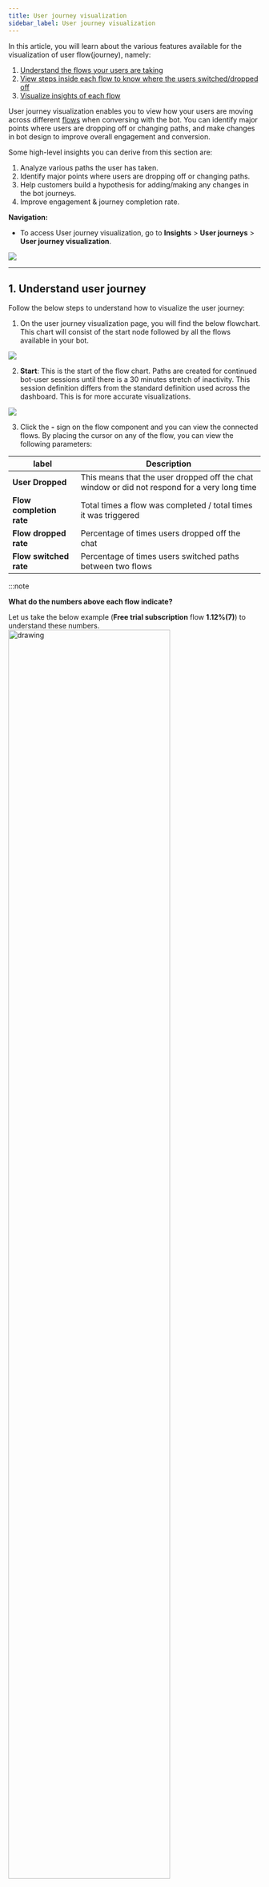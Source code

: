 ```yaml
---
title: User journey visualization
sidebar_label: User journey visualization
---
```


In this article, you will learn about the various features available for the visualization of user flow(journey), namely: 
1. [Understand the flows your users are taking](#1)
2. [View steps inside each flow to know where the users switched/dropped off](#2)
3. [Visualize insights of each flow](#3)


User journey visualization enables you to view how your users are moving across different [flows](https://docs.yellow.ai/docs/platform_concepts/studio/build/Flows/journeys) when conversing with the bot. You can identify major points where users are dropping off or changing paths, and make changes in bot design to improve overall engagement and conversion.


Some high-level insights you can derive from this section are:

1. Analyze various paths the user has taken.
2. Identify major points where users are dropping off or changing paths.
3. Help customers build a hypothesis for adding/making any changes in the bot journeys.
4. Improve engagement & journey completion rate.

**Navigation:**

- To access User journey visualization, go to **Insights** > **User journeys** > **User journey visualization**.

![](https://i.imgur.com/GPQooDP.png)


----------

## <a name="1"></a> 1. Understand user journey

Follow the below steps to understand how to visualize the user journey: 


1. On the user journey visualization page, you will find the below flowchart. This chart will consist of the start node followed by all the flows available in your bot. 

![](https://i.imgur.com/jLqm2y7.png)

2. **Start**: This is the start of the flow chart. Paths are created for continued bot-user sessions until there is a 30 minutes stretch of inactivity. This session definition differs from the standard definition used across the dashboard. This is for more accurate visualizations. 

![](https://i.imgur.com/m1UlUv4.png)

3. Click the **-** sign on the flow component and you can view the connected flows. By placing the cursor on any of the flow, you can view the following parameters: 



| label       | Description                                                                                  |
| ------------ | -------------------------------------------------------------------------------------------- |
| **User Dropped** | This means that the user dropped off the chat window or did not respond for a very long time |
|**Flow completion rate**|Total times a flow was completed / total times it was triggered|
|**Flow dropped rate**|Percentage of times users dropped off the chat|
|**Flow switched rate** |Percentage of times users switched paths between two flows|

:::note

**What do the numbers above each flow indicate?**

Let us take the below example (**Free trial subscription** flow **1.12%(7)**) to understand these numbers. 
<img src="https://i.imgur.com/ZXkkCi5.png" alt="drawing" width="80%"/>


This means, out of 100% of the sessions which got triggered on the chat, 1.12 % (~ 7) times people went to the Free trial subscription flow directly after starting the session.
* This does not mean 7 users went through this flow. 
* This also does not mean that only 7 times the  Free trial subscription flow was triggered. 
* The flow was triggered 7 times directly after starting the session. This does not include the numbers for cases where this flow was triggered at a later stage.
:::

### <a name="2"></a> 1.1 View steps inside the flow


This modal helps you visualize how users have moved from one step to another inside a flow, and where they have dropped off, switched, or completed their flow. The option **View steps** can be accessed below each flow when that respective flow is open. 

<img src="https://i.imgur.com/0yv7SxV.png" alt="drawing" width="80%"/>

This chart indicates the path taken after entering this flow, following can be monitored by the components within:

1. **Flow switched**: This means the user switched from flow A to flow B.
2. **Flow completed**: This denotes the completion of the flow. It might take longer for certain users to complete the flow based on the steps in the flow and their responses to it.
3. **User dropped**: This means the user got dropped off the chat window or did not respond for a very long time.

![](https://i.imgur.com/QFfzzEQ.png)

------

## <a name="3"></a> 2. Visualization insights

Widget with actionable insights around good/poor performing flows, and steps with maximum drop-offs, switches, and agent transfers. 
- This is to automate the analysis of Journey Visualisation and help you identify areas of concern quickly, to improve bot performance. 
- You can further analyze the flows/steps highlighted and visit Builder to make necessary bot design changes. You can also check week-on-week improvement numbers to understand the impact of the changes made. 
- The analysis of user journey visualization has been automated to provide direct actionable insights, available on the right side of the section.

![](https://i.imgur.com/Cj46e5s.png)

1. View insights of the following by selecting a value:
    * **Poor performing flows**
    * **Good performing flows**
    * **Steps with maximum drop off’s**
    * **Steps with maximum journey switches**
    * **Steps with maximum agent transfers**


2. The related steps and flows along with their relevant data points would be listed out 
    1. Take an example of **Steps with maximum drop offs**. The step names along with their related flow names are listed for which the drop-off rate is high.
    <img src="https://i.imgur.com/N9o97iU.png" alt="drawing" width="80%"/>
    2. Select any of the flow names. For example - Quick replies.
    <img src="https://i.imgur.com/UKXjx9H.png" alt="drawing" width="80%"/>
    3. You will reach the steps inside the floor model where you can see how the users have traversed within that particular flow.
    4. The step with the highest drop rate is highlighted for quick and easy reference.
    <img src="https://i.imgur.com/x3z01fI.png" alt="drawing" width="100%"/>
    5.  Click **Show steps** on top right to get redirected to **Studio** > **Builder** to make necessary changes in the flow design.
    <img src="https://i.imgur.com/lHb8Ko9.png" alt="drawing" width="80%"/>



:::note

Important pointers about the visualization section: 

- This can be viewed for all channels or the active channels on your bot. 

![](https://i.imgur.com/jE0qcDE.png)

- This can be viewed for a specific range of dates. 

![](https://i.imgur.com/tpjMXBl.png)

- The data is distributed on a ***session level***.
- Individual user paths cannot be visualized here.
- All the numbers mentioned inside the black boxes denote the number of ***user hits and not the unique users***.
- journeyVizOther(~3.12%) is the number of hits where paths did not follow any pattern.


![](https://i.imgur.com/RBM5nLL.png)
:::


